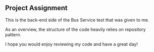 ## Project Assignment

This is the back-end side of the Bus Service test that was given to me.

As an overview, the structure of the code heavily relies on repository pattern.

I hope you would enjoy reviewing my code and have a great day!

